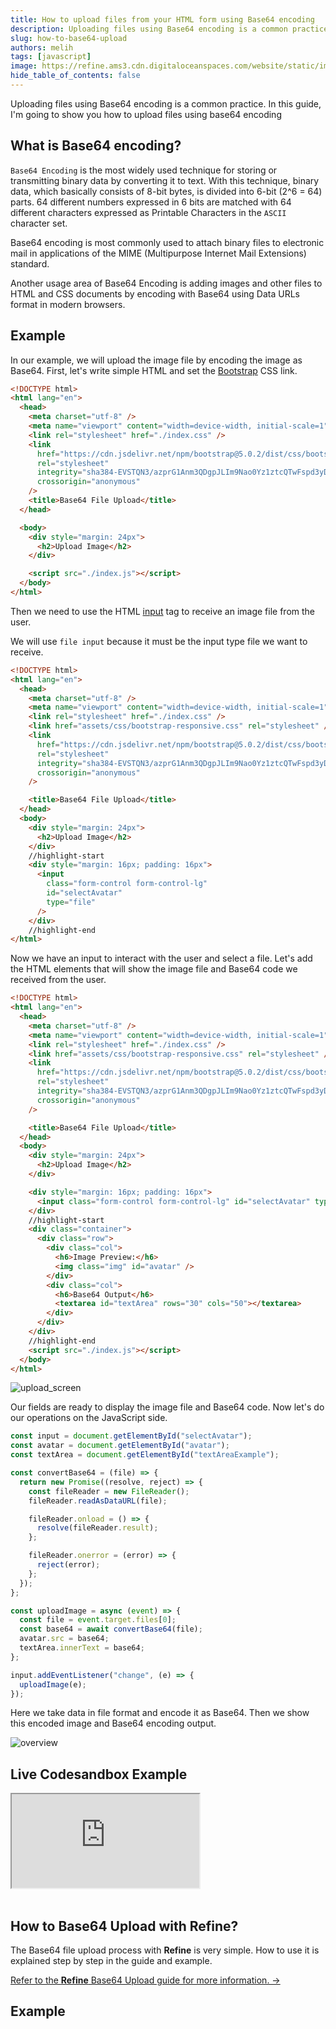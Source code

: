```yaml
---
title: How to upload files from your HTML form using Base64 encoding
description: Uploading files using Base64 encoding is a common practice. In this guide, I'm going to show you how to upload files using base64 encoding
slug: how-to-base64-upload
authors: melih
tags: [javascript]
image: https://refine.ams3.cdn.digitaloceanspaces.com/website/static/img/placeholder.png
hide_table_of_contents: false
---
```


Uploading files using Base64 encoding is a common practice. In this guide, I'm going to show you how to upload files using base64 encoding

<!--truncate-->

## What is Base64 encoding?

`Base64 Encoding` is the most widely used technique for storing or transmitting binary data by converting it to text. With this technique, binary data, which basically consists of 8-bit bytes, is divided into 6-bit (2^6 = 64) parts. 64 different numbers expressed in 6 bits are matched with 64 different characters expressed as Printable Characters in the `ASCII` character set.

Base64 encoding is most commonly used to attach binary files to electronic mail in applications of the MIME (Multipurpose Internet Mail Extensions) standard.

Another usage area of ​​Base64 Encoding is adding images and other files to HTML and CSS documents by encoding with Base64 using Data URLs format in modern browsers.

## Example

In our example, we will upload the image file by encoding the image as Base64. First, let's write simple HTML and set the [Bootstrap](https://getbootstrap.com/docs/5.1/getting-started/introduction/) CSS link.

```html
<!DOCTYPE html>
<html lang="en">
  <head>
    <meta charset="utf-8" />
    <meta name="viewport" content="width=device-width, initial-scale=1" />
    <link rel="stylesheet" href="./index.css" />
    <link
      href="https://cdn.jsdelivr.net/npm/bootstrap@5.0.2/dist/css/bootstrap.min.css"
      rel="stylesheet"
      integrity="sha384-EVSTQN3/azprG1Anm3QDgpJLIm9Nao0Yz1ztcQTwFspd3yD65VohhpuuCOmLASjC"
      crossorigin="anonymous"
    />
    <title>Base64 File Upload</title>
  </head>

  <body>
    <div style="margin: 24px">
      <h2>Upload Image</h2>
    </div>

    <script src="./index.js"></script>
  </body>
</html>
```

Then we need to use the HTML [input](https://developer.mozilla.org/en-US/docs/Web/HTML/Element/input/file) tag to receive an image file from the user.

We will use `file input` because it must be the input type file we want to receive.

```html
<!DOCTYPE html>
<html lang="en">
  <head>
    <meta charset="utf-8" />
    <meta name="viewport" content="width=device-width, initial-scale=1" />
    <link rel="stylesheet" href="./index.css" />
    <link href="assets/css/bootstrap-responsive.css" rel="stylesheet" />
    <link
      href="https://cdn.jsdelivr.net/npm/bootstrap@5.0.2/dist/css/bootstrap.min.css"
      rel="stylesheet"
      integrity="sha384-EVSTQN3/azprG1Anm3QDgpJLIm9Nao0Yz1ztcQTwFspd3yD65VohhpuuCOmLASjC"
      crossorigin="anonymous"
    />

    <title>Base64 File Upload</title>
  </head>
  <body>
    <div style="margin: 24px">
      <h2>Upload Image</h2>
    </div>
    //highlight-start
    <div style="margin: 16px; padding: 16px">
      <input
        class="form-control form-control-lg"
        id="selectAvatar"
        type="file"
      />
    </div>
    //highlight-end
</html>
```

Now we have an input to interact with the user and select a file. Let's add the HTML elements that will show the image file and Base64 code we received from the user.

```html
<!DOCTYPE html>
<html lang="en">
  <head>
    <meta charset="utf-8" />
    <meta name="viewport" content="width=device-width, initial-scale=1" />
    <link rel="stylesheet" href="./index.css" />
    <link href="assets/css/bootstrap-responsive.css" rel="stylesheet" />
    <link
      href="https://cdn.jsdelivr.net/npm/bootstrap@5.0.2/dist/css/bootstrap.min.css"
      rel="stylesheet"
      integrity="sha384-EVSTQN3/azprG1Anm3QDgpJLIm9Nao0Yz1ztcQTwFspd3yD65VohhpuuCOmLASjC"
      crossorigin="anonymous"
    />

    <title>Base64 File Upload</title>
  </head>
  <body>
    <div style="margin: 24px">
      <h2>Upload Image</h2>
    </div>

    <div style="margin: 16px; padding: 16px">
      <input class="form-control form-control-lg" id="selectAvatar" type="file" />
    </div>
    //highlight-start
    <div class="container">
      <div class="row">
        <div class="col">
          <h6>Image Preview:</h6>
          <img class="img" id="avatar" />
        </div>
        <div class="col">
          <h6>Base64 Output</h6>
          <textarea id="textArea" rows="30" cols="50"></textarea>
        </div>
      </div>
    </div>
    //highlight-end
    <script src="./index.js"></script>
  </body>
</html>
```

<img src="https://refine.ams3.cdn.digitaloceanspaces.com/blog/2021-12-22-base64-upload/upload.png" alt="upload_screen" />
<br />

Our fields are ready to display the image file and Base64 code. Now let's do our operations on the JavaScript side.

```jsx
const input = document.getElementById("selectAvatar");
const avatar = document.getElementById("avatar");
const textArea = document.getElementById("textAreaExample");

const convertBase64 = (file) => {
  return new Promise((resolve, reject) => {
    const fileReader = new FileReader();
    fileReader.readAsDataURL(file);

    fileReader.onload = () => {
      resolve(fileReader.result);
    };

    fileReader.onerror = (error) => {
      reject(error);
    };
  });
};

const uploadImage = async (event) => {
  const file = event.target.files[0];
  const base64 = await convertBase64(file);
  avatar.src = base64;
  textArea.innerText = base64;
};

input.addEventListener("change", (e) => {
  uploadImage(e);
});
```

Here we take data in file format and encode it as Base64. Then we show this encoded image and Base64 encoding output.

<img src="https://refine.ams3.cdn.digitaloceanspaces.com/blog/2021-12-22-base64-upload/overview.png" alt="overview" />
<br />

## Live Codesandbox Example

<iframe src="https://codesandbox.io/embed/base64-upload-file-h3yy0?autoresize=1&fontsize=14&theme=dark&view=preview"
     style={{width: "100%", height:"80vh", border: "0px", borderRadius: "8px", overflow:"hidden"}}
     title="base64-upload-file"
     allow="accelerometer; ambient-light-sensor; camera; encrypted-media; geolocation; gyroscope; hid; microphone; midi; payment; usb; vr; xr-spatial-tracking"
     sandbox="allow-forms allow-modals allow-popups allow-presentation allow-same-origin allow-scripts"
></iframe>

<br/>
<br/>

## How to Base64 Upload with Refine?

The Base64 file upload process with **Refine** is very simple. How to use it is explained step by step in the guide and example.

[Refer to the **Refine** Base64 Upload guide for more information. →](https://refine.dev/docs/guides-and-concepts/upload/base64-upload/)

## Example

<CodeSandboxExample path="upload-antd-base64" />
